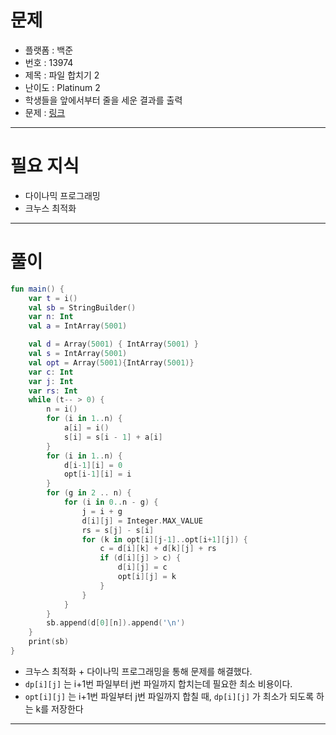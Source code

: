 # 문제
- 플랫폼 : 백준
- 번호 : 13974
- 제목 : 파일 합치기 2
- 난이도 : Platinum 2
- 학생들을 앞에서부터 줄을 세운 결과를 출력
- 문제 : <a href="https://www.acmicpc.net/problem/13974" target="_blank">링크</a>

---

# 필요 지식
- 다이나믹 프로그래밍
- 크누스 최적화

---

# 풀이
```kotlin
fun main() {
    var t = i()
    val sb = StringBuilder()
    var n: Int
    val a = IntArray(5001)

    val d = Array(5001) { IntArray(5001) }
    val s = IntArray(5001)
    val opt = Array(5001){IntArray(5001)}
    var c: Int
    var j: Int
    var rs: Int
    while (t-- > 0) {
        n = i()
        for (i in 1..n) {
            a[i] = i()
            s[i] = s[i - 1] + a[i]
        }
        for (i in 1..n) {
            d[i-1][i] = 0
            opt[i-1][i] = i
        }
        for (g in 2 .. n) {
            for (i in 0..n - g) {
                j = i + g
                d[i][j] = Integer.MAX_VALUE
                rs = s[j] - s[i]
                for (k in opt[i][j-1]..opt[i+1][j]) {
                    c = d[i][k] + d[k][j] + rs
                    if (d[i][j] > c) {
                        d[i][j] = c
                        opt[i][j] = k
                    }
                }
            }
        }
        sb.append(d[0][n]).append('\n')
    }
    print(sb)
}
```
- 크누스 최적화 + 다이나믹 프로그래밍을 통해 문제를 해결했다.
- `dp[i][j]` 는 i+1번 파일부터 j번 파일까지 합치는데 필요한 최소 비용이다.
- `opt[i][j]` 는 i+1번 파일부터 j번 파일까지 합칠 때, `dp[i][j]` 가 최소가 되도록 하는 k를 저장한다

---
